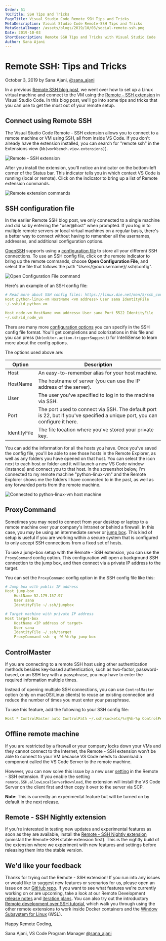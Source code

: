 ```yaml
---
Order: 51
TOCTitle: SSH Tips and Tricks
PageTitle: Visual Studio Code Remote SSH Tips and Tricks
MetaDescription: Visual Studio Code Remote-SSH Tips and Tricks
MetaSocialImage: /assets/blogs/2019/10/03/social-remote-ssh.png
Date: 2019-10-03
ShortDescription: Remote SSH Tips and Tricks with Visual Studio Code
Author: Sana Ajani
---
```


# Remote SSH: Tips and Tricks

October 3, 2019 by Sana Ajani, [@sana_ajani](https://twitter.com/sana_ajani)

In a previous [Remote SSH blog post](/blogs/2019/07/25/remote-ssh.md), we went
over how to set up a Linux virtual machine and connect to the VM using the
[Remote - SSH extension](https://marketplace.visualstudio.com/items?itemName=ms-vscode-remote.remote-ssh)
in Visual Studio Code. In this blog post, we'll go into some tips and tricks
that you can use to get the most out of your remote setup.

## Connect using Remote SSH

The Visual Studio Code Remote - SSH extension allows you to connect to a remote
machine or VM using SSH, all from inside VS Code. If you don't already have the
extension installed, you can search for "remote ssh" in the Extensions view
(`kb(workbench.view.extensions)`).

![Remote - SSH extension](remote-ssh-extension.png)

After you install the extension, you'll notice an indicator on the bottom-left
corner of the Status bar. This indicator tells you in which context VS Code is
running (local or remote). Click on the indicator to bring up a list of Remote
extension commands.

![Remote extension commands](remote-extension-commands.png)

## SSH configuration file

In the earlier Remote SSH blog post, we only connected to a single machine and
did so by entering the "user@host" when prompted. If you log in to multiple
remote servers or local virtual machines on a regular basis, there's a better
way to connect without having to remember all the usernames, addresses, and
additional configuration options.

[OpenSSH](https://www.openssh.com/) supports using a
[configuration file](https://linuxize.com/post/using-the-ssh-config-file) to
store all your different SSH connections. To use an SSH config file, click on
the remote indicator to bring up the remote commands, choose **Open
Configuration File**, and select the file that follows the path
"Users/{yourusername}/.ssh/config".

![Open Configuration File command](open-configuration-file.png)

Here's an example of an SSH config file:

```yaml
# Read more about SSH config files: https://linux.die.net/man/5/ssh_config
Host python-linux-vm HostName <vm address> User sana IdentityFile
~/.ssh/id_python_vm

Host node-vm HostName <vm address> User sana Port 5522 IdentityFile
~/.ssh/id_node_vm
```

There are many more
[configuration options](https://linux.die.net/man/5/ssh_config) you can specify
in the SSH config file format. You'll get completions and colorizations in this
file and you can press (`kb(editor.action.triggerSuggest)`) for IntelliSense to
learn more about the config options.

The options used above are:

| Option       | Description                                                                                                                 |
| ------------ | --------------------------------------------------------------------------------------------------------------------------- |
| Host         | An easy-to-remember alias for your host machine.                                                                            |
| HostName     | The hostname of server (you can use the IP address of the server).                                                          |
| User         | The user you've specified to log in to the machine via SSH.                                                                 |
| Port         | The port used to connect via SSH. The default port is 22, but if you've specified a unique port, you can configure it here. |
| IdentityFile | The file location where you've stored your private key.                                                                     |

You can add the information for all the hosts you have. Once you've saved the
config file, you'll be able to see those hosts in the Remote Explorer, as well
as any folders you have opened on that host. You can select the icon next to
each host or folder and it will launch a new VS Code window (instance) and
connect you to that host. In the screenshot below, I'm connected to my remote
machine "python-linux-vm" and the Remote Explorer shows me the folders I have
connected to in the past, as well as any forwarded ports from the remote
machine.

![Connected to python-linux-vm host machine](python-linux-vm.png)

## ProxyCommand

Sometimes you may need to connect from your desktop or laptop to a remote
machine over your company's Intranet or behind a firewall. In this case, you may
be using an intermediate server or
[jump box](https://en.wikipedia.org/wiki/Jump_server). This kind of setup is
useful if you are working within a secure system that is configured to only
accept SSH connections from a fixed set of hosts.

To use a jump-box setup with the Remote - SSH extension, you can use the
`ProxyCommand` config option. This configuration will open a background SSH
connection to the jump box, and then connect via a private IP address to the
target.

You can set the `ProxyCommand` config option in the SSH config file like this:

```yaml
# Jump box with public IP address
Host jump-box
    HostName 52.179.157.97
    User sana
    IdentityFile ~/.ssh/jumpbox

# Target machine with private IP address
Host target-box
    HostName <IP address of target>
    User sana
    IdentityFile ~/.ssh/target
    ProxyCommand ssh -q -W %h:%p jump-box
```

## ControlMaster

If you are connecting to a remote SSH host using other authentication methods
besides key-based authentication, such as two-factor, password-based, or an SSH
key with a passphrase, you may have to enter the required information multiple
times.

Instead of opening multiple SSH connections, you can use `ControlMaster` option
(only on macOS/Linux clients) to reuse an existing connection and reduce the
number of times you must enter your passphrase.

To use this feature, add the following to your SSH config file:

```yaml
Host * ControlMaster auto ControlPath ~/.ssh/sockets/%r@%h-%p ControlPersist 600
```

## Offline remote machine

If you are restricted by a firewall or your company locks down your VMs and they
cannot connect to the Internet, the Remote - SSH extension won't be able to
connect to your VM because VS Code needs to download a component called the VS
Code Server to the remote machine.

However, you can now solve this issue by a new user
[setting](/docs/getstarted/settings.md) in the Remote - SSH extension. If you
enable the setting `remote.SSH.allowLocalServerDownload`, the extension will
install the VS Code Server on the client first and then copy it over to the
server via SCP.

**Note**: This is currently an experimental feature but will be turned on by
default in the next release.

## Remote - SSH Nightly extension

If you're interested in testing new updates and experimental features as soon as
they are available, install the
[Remote - SSH Nightly extension](https://marketplace.visualstudio.com/items?itemName=ms-vscode-remote.remote-ssh-nightly)
(uninstall the Remote-SSH stable extension first). This is the nightly build of
the extension where we experiment with new features and settings before
releasing them into the stable version.

## We'd like your feedback

Thanks for trying out the Remote - SSH extension! If you run into any issues or
would like to suggest new features or scenarios for us, please open an issue on
our [GitHub repo](https://github.com/microsoft/vscode-remote-release/issues). If
you want to see what features we're currently working on or are upcoming, take a
look at our Remote Development
[release notes](https://github.com/microsoft/vscode-docs/blob/main/remote-release-notes)
and
[iteration plans](https://github.com/microsoft/vscode-remote-release/issues?q=is%3Aopen+is%3Aissue+label%3Aiteration-plan).
You can also try out the introductory
[Remote development over SSH tutorial](https://code.visualstudio.com/docs/remote/ssh-tutorial),
which walk you through using the other remote extensions to work inside Docker
containers and the
[Window Subsystem for Linux](https://learn.microsoft.com/windows/wsl) (WSL).

Happy Remote Coding,

Sana Ajani, VS Code Program Manager
[@sana_ajani](https://twitter.com/sana_ajani)
